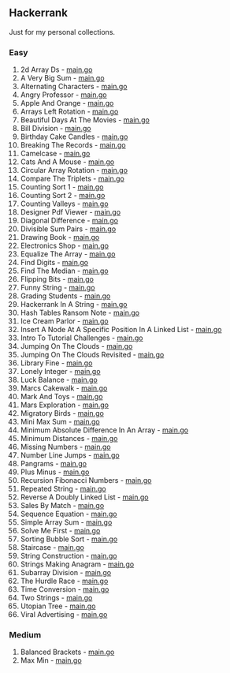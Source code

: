 ## Hackerrank

Just for my personal collections.

<!-- start dictionary -->

### Easy 
1. 2d Array Ds - [main.go](easy/2d-array-ds/main.go)
2. A Very Big Sum - [main.go](easy/a-very-big-sum/main.go)
3. Alternating Characters - [main.go](easy/alternating-characters/main.go)
4. Angry Professor - [main.go](easy/angry-professor/main.go)
5. Apple And Orange - [main.go](easy/apple-and-orange/main.go)
6. Arrays Left Rotation - [main.go](easy/arrays-left-rotation/main.go)
7. Beautiful Days At The Movies - [main.go](easy/beautiful-days-at-the-movies/main.go)
8. Bill Division - [main.go](easy/bill-division/main.go)
9. Birthday Cake Candles - [main.go](easy/birthday-cake-candles/main.go)
10. Breaking The Records - [main.go](easy/breaking-the-records/main.go)
11. Camelcase - [main.go](easy/camelcase/main.go)
12. Cats And A Mouse - [main.go](easy/cats-and-a-mouse/main.go)
13. Circular Array Rotation - [main.go](easy/circular-array-rotation/main.go)
14. Compare The Triplets - [main.go](easy/compare-the-triplets/main.go)
15. Counting Sort 1 - [main.go](easy/counting-sort-1/main.go)
16. Counting Sort 2 - [main.go](easy/counting-sort-2/main.go)
17. Counting Valleys - [main.go](easy/counting-valleys/main.go)
18. Designer Pdf Viewer - [main.go](easy/designer-pdf-viewer/main.go)
19. Diagonal Difference - [main.go](easy/diagonal-difference/main.go)
20. Divisible Sum Pairs - [main.go](easy/divisible-sum-pairs/main.go)
21. Drawing Book - [main.go](easy/drawing-book/main.go)
22. Electronics Shop - [main.go](easy/electronics-shop/main.go)
23. Equalize The Array - [main.go](easy/equalize-the-array/main.go)
24. Find Digits - [main.go](easy/find-digits/main.go)
25. Find The Median - [main.go](easy/find-the-median/main.go)
26. Flipping Bits - [main.go](easy/flipping-bits/main.go)
27. Funny String - [main.go](easy/funny-string/main.go)
28. Grading Students - [main.go](easy/grading-students/main.go)
29. Hackerrank In A String - [main.go](easy/hackerrank-in-a-string/main.go)
30. Hash Tables Ransom Note - [main.go](easy/hash-tables-ransom-note/main.go)
31. Ice Cream Parlor - [main.go](easy/ice-cream-parlor/main.go)
32. Insert A Node At A Specific Position In A Linked List - [main.go](easy/insert-a-node-at-a-specific-position-in-a-linked-list/main.go)
33. Intro To Tutorial Challenges - [main.go](easy/intro-to-tutorial-challenges/main.go)
34. Jumping On The Clouds - [main.go](easy/jumping-on-the-clouds/main.go)
35. Jumping On The Clouds Revisited - [main.go](easy/jumping-on-the-clouds-revisited/main.go)
36. Library Fine - [main.go](easy/library-fine/main.go)
37. Lonely Integer - [main.go](easy/lonely-integer/main.go)
38. Luck Balance - [main.go](easy/luck-balance/main.go)
39. Marcs Cakewalk - [main.go](easy/marcs-cakewalk/main.go)
40. Mark And Toys - [main.go](easy/mark-and-toys/main.go)
41. Mars Exploration - [main.go](easy/mars-exploration/main.go)
42. Migratory Birds - [main.go](easy/migratory-birds/main.go)
43. Mini Max Sum - [main.go](easy/mini-max-sum/main.go)
44. Minimum Absolute Difference In An Array - [main.go](easy/minimum-absolute-difference-in-an-array/main.go)
45. Minimum Distances - [main.go](easy/minimum-distances/main.go)
46. Missing Numbers - [main.go](easy/missing-numbers/main.go)
47. Number Line Jumps - [main.go](easy/number-line-jumps/main.go)
48. Pangrams - [main.go](easy/pangrams/main.go)
49. Plus Minus - [main.go](easy/plus-minus/main.go)
50. Recursion Fibonacci Numbers - [main.go](easy/recursion-fibonacci-numbers/main.go)
51. Repeated String - [main.go](easy/repeated-string/main.go)
52. Reverse A Doubly Linked List - [main.go](easy/reverse-a-doubly-linked-list/main.go)
53. Sales By Match - [main.go](easy/sales-by-match/main.go)
54. Sequence Equation - [main.go](easy/sequence-equation/main.go)
55. Simple Array Sum - [main.go](easy/simple-array-sum/main.go)
56. Solve Me First - [main.go](easy/solve-me-first/main.go)
57. Sorting Bubble Sort - [main.go](easy/sorting-bubble-sort/main.go)
58. Staircase - [main.go](easy/staircase/main.go)
59. String Construction - [main.go](easy/string-construction/main.go)
60. Strings Making Anagram - [main.go](easy/strings-making-anagram/main.go)
61. Subarray Division - [main.go](easy/subarray-division/main.go)
62. The Hurdle Race - [main.go](easy/the-hurdle-race/main.go)
63. Time Conversion - [main.go](easy/time-conversion/main.go)
64. Two Strings - [main.go](easy/two-strings/main.go)
65. Utopian Tree - [main.go](easy/utopian-tree/main.go)
66. Viral Advertising - [main.go](easy/viral-advertising/main.go)


### Medium 
1. Balanced Brackets - [main.go](medium/balanced-brackets/main.go)
2. Max Min - [main.go](medium/max-min/main.go)

<!-- end dictionary -->
